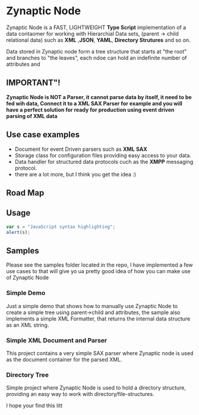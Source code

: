 # Zynaptic Node
Zynaptic Node is a FAST, LIGHTWEIGHT **Type Script** implementation of a data contaomer for working
with Hierarchial Data sets, (parent -> child relational data) such as
**XML** ,**JSON**, **YAML**, **Directory Strutures** and so on.

Data stored in Zynaptic node form a tree structure that starts at "the root" and branches to
"the leaves", each ndoe can hold an indefinite number of attributes and

## IMPORTANT"!
**Zynaptic Node is NOT a Parser, it cannot parse data by itself, it need to be fed wih data,
Connect it to a XML SAX Parser for example and you will have a perfect solution for
ready for production using event driven parsing of XML data**

## Use case examples
* Document for event Driven parsers such as **XML** **SAX**
* Storage class for configuration files providing easy access to your data.
* Data handler for structured data protocols cuch as the **XMPP** messaging protocol.
* there are a lot more, but I think you get the idea :)

## Road Map

## Usage
```TypeScript
var s = "JavaScript syntax highlighting";
alert(s);
```

## Samples
Please see the samples folder located in the repo, I have implemented a few use
cases to that will give yo ua pretty good idea of how you can make use of Zynaptic Node


### Simple Demo
Just a simple demo that shows how to manually use Zynaptic Node to create a simple tree
using parent->child and attributes, the sample also implements a simple XML Formatter,
that returns the internal data structure as an XML string.


### Simple XML Document and Parser
This project contains a very simple SAX parser where Zynaptic node is used as the document
container for the parsed XML.


### Directory Tree
Simple project where Zynaptic Node is used to hold a directory structure, providing an easy
way to work with directory/file-structures.


I hope your find this litt
